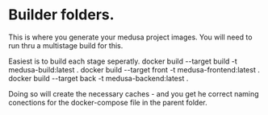 # Builder folders.
This is where you generate your medusa project images.
You will need to run thru a multistage build for this.

Easiest is to build each stage seperatly.
docker build --target build -t medusa-build:latest .
docker build --target front -t medusa-frontend:latest .
docker build --target back -t medusa-backend:latest .

Doing so will create the necessary caches - and you get he correct
naming conections for the docker-compose file in the parent folder.
